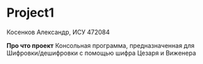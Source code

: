 # Project1

Косенков Александр, ИСУ 472084

**Про что проект**
Консольная программа, предназначенная для Шифровки/дешифровки с помощью шифра Цезаря и Виженера
